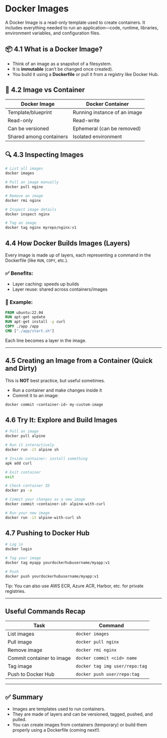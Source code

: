 # Docker Images

A Docker Image is a read-only template used to create containers. It includes everything needed to run an application—code, runtime, libraries, environment variables, and configuration files.

## 📦 4.1 What is a Docker Image?

- Think of an image as a snapshot of a filesystem.
- It is **immutable** (can’t be changed once created).
- You build it using a **Dockerfile** or pull it from a registry like Docker Hub.

## 🧱 4.2 Image vs Container

| Docker Image            | Docker Container              |
|------------------------|------------------------------|
| Template/blueprint      | Running instance of an image  |
| Read-only              | Read-write                   |
| Can be versioned       | Ephemeral (can be removed)   |
| Shared among containers | Isolated environment         |

## 🔍 4.3 Inspecting Images

```bash
# List all images
docker images

# Pull an image manually
docker pull nginx

# Remove an image
docker rmi nginx

# Inspect image details
docker inspect nginx

# Tag an image
docker tag nginx myrepo/nginx:v1
```
## 4.4 How Docker Builds Images (Layers)

Every image is made up of layers, each representing a command in the Dockerfile (like `RUN`, `COPY`, etc.).

### ✅ Benefits:
- Layer caching: speeds up builds
- Layer reuse: shared across containers/images

### 📌 Example:

```dockerfile
FROM ubuntu:22.04
RUN apt-get update
RUN apt-get install -y curl
COPY ./app /app
CMD ["./app/start.sh"]
```
Each line becomes a layer in the image.

---

## 4.5 Creating an Image from a Container (Quick and Dirty)

This is **NOT** best practice, but useful sometimes.

- Run a container and make changes inside it
- Commit it to an image:

```bash
docker commit <container-id> my-custom-image
```
## 4.6 Try It: Explore and Build Images

```bash
# Pull an image
docker pull alpine

# Run it interactively
docker run -it alpine sh

# Inside container: install something
apk add curl

# Exit container
exit

# Check container ID
docker ps -a

# Commit your changes as a new image
docker commit <container-id> alpine-with-curl

# Run your new image
docker run -it alpine-with-curl sh
```
## 4.7 Pushing to Docker Hub

```bash
# Log in
docker login

# Tag your image
docker tag myapp yourdockerhubusername/myapp:v1

# Push
docker push yourdockerhubusername/myapp:v1
```
Tip: You can also use AWS ECR, Azure ACR, Harbor, etc. for private registries.

---
## Useful Commands Recap

| Task                      | Command                      |
|---------------------------|-----------------------------|
| List images               | `docker images`              |
| Pull image                | `docker pull nginx`          |
| Remove image              | `docker rmi nginx`           |
| Commit container to image | `docker commit <cid> name`   |
| Tag image                 | `docker tag img user/repo:tag` |
| Push to Docker Hub        | `docker push user/repo:tag` |

---

## ✅ Summary

- Images are templates used to run containers.
- They are made of layers and can be versioned, tagged, pushed, and pulled.
- You can create images from containers (temporary) or build them properly using a Dockerfile (coming next!).



